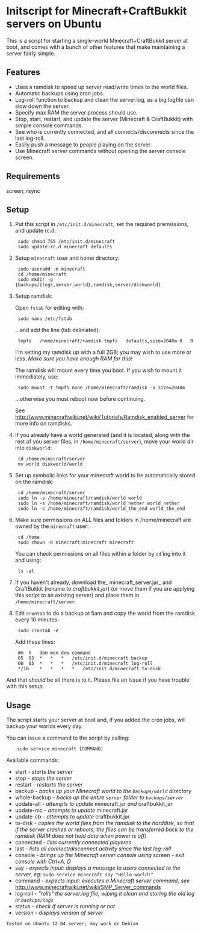 Initscript for Minecraft+CraftBukkit servers on Ubuntu
=================================================
This is a script for starting a single-world Minecraft+CraftBukkit server at boot, and comes with a bunch of other features that make maintaining a server fairly simple.

Features
--------
+ Uses a ramdisk to speed up server read/write times to the world files. 
+ Automatic backups using cron jobs.
+ Log-roll function to backup and clean the server.log, as a big logfile can slow down the server.
+ Specify max RAM the server process should use.
+ Stop, start, restart, and update the server (Minecraft & CraftBukkit) with simple console commands.
+ See who is currently connected, and all connects/disconnects since the last log-roll.
+ Easily push a message to people playing on the server.
+ Use Minecraft server commands without opening the server console screen.

Requirements
------------
screen, rsync

Setup
-----
1. Put this script in `/etc/init.d/minecraft`, set the required premissions, and update rc.d:

		sudo chmod 755 /etc/init.d/minecraft
		sudo update-rc.d minecraft defaults

2. Setup `minecraft` user and home directory:

		sudo useradd -m minecraft
		cd /home/minecraft
		sudo mkdir -p {backups/{logs,server,world},ramdisk,server/diskworld}

3. Setup ramdisk:

	Open `fstab` for editing with:

		sudo nano /etc/fstab

	...and add the line (tab deliniated):

		tmpfs	/home/minecraft/ramdisk	tmpfs	defaults,size=2048m	0	0

	I'm setting my ramdisk up with a full 2GB; you may wish to use more or less. _Make sure you have enough RAM for this!_

	The ramdisk will mount every time you boot. If you wish to mount it immediately, use:

		sudo mount -t tmpfs none /home/minecraft/ramdisk -o size=2048m

	...otherwise you must reboot now before continuing.

	See http://www.minecraftwiki.net/wiki/Tutorials/Ramdisk_enabled_server for more info on ramdisks.

4. If you already have a world generated (and it is located, along with the rest of you server files, in `/home/minecraft/server`), move your world dir into `diskworld`:

		cd /home/minecraft/server
		mv world diskworld/world

5. Set up symbolic links for your minecraft world to be automatically stored on the ramdisk:

		cd /home/minecraft/server
		sudo ln -s /home/minecraft/ramdisk/world world
		sudo ln -s /home/minecraft/ramdisk/world_nether world_nether
		sudo ln -s /home/minecraft/ramdisk/world_the_end world_the_end

6. Make sure permissions on ALL files and folders in /home/minecraft are owned by the `minecraft` user:

		cd /home
		sudo chown -R minecraft:minecraft minecraft

	You can check permissions on all files within a folder by `cd`'ing into it and using:

		ls -al

7. If you haven't already, download the_ minecraft_server.jar_ and CraftBukkit (rename to _craftbukkit.jar_) (or move them if you are applying this script to an existing server) and place them in `/home/minecraft/server`.

8. Edit `crontab` to do a backup at 5am and copy the world from the ramdisk every 10 minutes:

		sudo crontab -e

	Add these lines:

		#m 	h 	dom	mon	dow	command
		05 	05 	*	*	*	/etc/init.d/minecraft backup
		00 	05 	*	*	*	/etc/init.d/minecraft log-roll
		*/10 	* 	*	*	*	/etc/init.d/minecraft to-disk

And that _should_ be all there is to it. Please file an Issue if you have trouble with this setup.

Usage
-----
The script starts your server at boot and, if you added the cron jobs, will backup your worlds every day.

You can issue a command to the script by calling:

		sudo service minecraft [COMMAND]

Available commands:
+ start - _starts the server_
+ stop - _stops the server_
+ restart - _restarts the server_
+ backup - _backs up your Minecraft world to the `backups/world` directory_
+ whole-backup - _backs up the entire `server` folder to `backups/server`_
+ update-all - _attempts to update_ minecraft.jar _and_ craftbukkit.jar
+ update-mc - _attempts to update_ minecraft.jar
+ update-cb - _attempts to update_ craftbukkit.jar
+ to-disk - _copies the world files from the ramdisk to the harddisk, so that if the server crashes or reboots, the files can be transferred back to the ramdisk (RAM does not hold data when power is off)_
+ connected - _lists currently connected playeres_
+ last - _lists all connect/disconnect activity since the last log-roll_
+ console - _brings up the Minecraft server console using_ screen _- exit console with Ctrl+A, D_
+ say - _expects input: displays a message to users connected to the server, eg:_ `sudo service minecraft say "Hello world!"`
+ command - _expects input: executes a Minecraft server command, see_ http://www.minecraftwiki.net/wiki/SMP_Server_commands
+ log-roll - _"rolls" the server.log file, wiping it clean and storing the old log in `backups/logs`_
+ status - _check if server is running or not_
+ version - _displays version of server_


`Tested on Ubuntu 12.04 server; may work on Debian`
